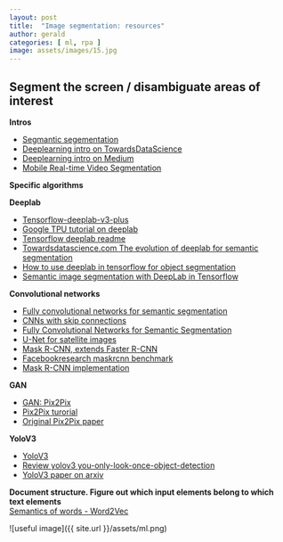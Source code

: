 ```yaml
---
layout: post
title:  "Image segmentation: resources"
author: gerald
categories: [ ml, rpa ]
image: assets/images/15.jpg
---
```


Segment the screen / disambiguate areas of interest
---

**Intros**

* [Segmantic segementation](http://blog.qure.ai/notes/semantic-segmentation-deep-learning-review)
* [Deeplearning intro on TowardsDataScience](https://towardsdatascience.com/semantic-segmentation-with-deep-learning-a-guide-and-code-e52fc8958823)
* [Deeplearning intro on Medium ](https://medium.com/nanonets/how-to-do-image-segmentation-using-deep-learning-c673cc5862ef) 
* [Mobile Real-time Video Segmentation](https://ai.googleblog.com/2018/03/mobile-real-time-video-segmentation.html) 

**Specific algorithms**

**Deeplab**
* [Tensorflow-deeplab-v3-plus](https://github.com/rishizek/tensorflow-deeplab-v3-plus)
* [Google TPU tutorial on deeplab](https://cloud.google.com/tpu/docs/tutorials/deeplab)
* [Tensorflow deeplab readme](https://github.com/tensorflow/tpu/blob/master/models/experimental/deeplab/README.md)
* [Towardsdatascience.com The evolution of deeplab for semantic segmentation](https://towardsdatascience.com/the-evolution-of-deeplab-for-semantic-segmentation-95082b025571)
* [How to use deeplab in tensorflow for object segmentation](https://www.freecodecamp.org/news/how-to-use-deeplab-in-tensorflow-for-object-segmentation-using-deep-learning-a5777290ab6b/)
* [Semantic image segmentation with DeepLab in Tensorflow](https://ai.googleblog.com/2018/03/semantic-image-segmentation-with.html)

**Convolutional networks** 
* [Fully convolutional networks for semantic segmentation](https://people.eecs.berkeley.edu/~jonlong/long_shelhamer_fcn.pdf)
* [CNNs with skip connections](https://github.com/jiny2001/dcscn-super-resolution) 
* [Fully Convolutional Networks for Semantic Segmentation](https://arxiv.org/abs/1411.4038) 
* [U-Net for satellite images](https://deepsense.ai/deep-learning-for-satellite-imagery-via-image-segmentation/) 
* [Mask R-CNN, extends Faster R-CNN](https://arxiv.org/pdf/1703.06870.pdf)
* [Facebookresearch maskrcnn benchmark](https://github.com/facebookresearch/maskrcnn-benchmark?utm_source=mybridge&amp;utm_medium=blog&amp;utm_campaign=read_more)
* [Mask R-CNN implementation](https://hackernoon.com/instance-segmentation-in-google-colab-with-custom-dataset-b3099ac23f35) 

**GAN**
* [GAN: Pix2Pix](https://phillipi.github.io/pix2pix/)
* [Pix2Pix turorial](https://colab.research.google.com/github/tensorflow/docs/blob/master/site/en/r2/tutorials/generative/pix2pix.ipynb#scrollTo=YfIk2es3hJEd)
* [Original Pix2Pix paper](https://arxiv.org/pdf/1611.07004.pdf)  

**YoloV3**
* [YoloV3](https://pjreddie.com/darknet/yolo/)
* [Review yolov3 you-only-look-once-object-detection](https://towardsdatascience.com/review-yolov3-you-only-look-once-object-detection-eab75d7a1ba6)
* [YoloV3 paper on arxiv](https://arxiv.org/abs/1804.02767)  


**Document structure. Figure out which input elements belong to which text elements**  
[Semantics of words - Word2Vec](https://papers.nips.cc/paper/5021-distributed-representations-of-words-and-phrases-and-their-compositionality.pdf) 


![useful image]({{ site.url }}/assets/ml.png)